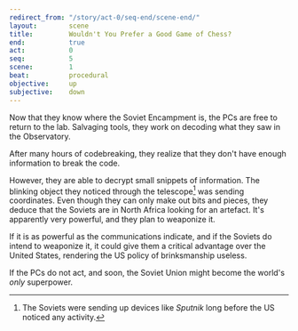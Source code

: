 ```yaml
---
redirect_from: "/story/act-0/seq-end/scene-end/"
layout:        scene
title:         Wouldn't You Prefer a Good Game of Chess?
end:           true
act:           0
seq:           5
scene:         1
beat:          procedural
objective:     up
subjective:    down
---
```



Now that they know where the Soviet Encampment is,
the PCs are free to return to the lab.
Salvaging tools, they work on decoding what they saw in the Observatory.

After many hours of codebreaking,
they realize that they don't have enough information to break the code.

However, they are able to decrypt small snippets of information.
The blinking object they noticed through the telescope[^0] was sending coordinates.
Even though they can only make out bits and pieces,
they deduce that the Soviets are in North Africa looking for an artefact.
It's apparently very powerful, and they plan to weaponize it.

If it is as powerful as the communications indicate,
and if the Soviets do intend to weaponize it,
it could give them a critical advantage over the United States,
rendering the US policy of brinksmanship useless.


If the PCs do not act, and soon,
the Soviet Union might become the world's *only* superpower.


[^0]: The Soviets were sending up devices like *Sputnik* long before the US noticed any activity.
[^1]: They don't need to be, as the rockets will rely on Organic Control.











